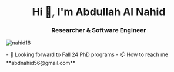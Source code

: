 <h1 align="center">Hi 👋, I'm Abdullah Al Nahid</h1>
<h3 align="center">Researcher & Software Engineer</h3>

<p align="left"> <img src="https://komarev.com/ghpvc/?username=nahid18&label=Profile%20views&color=0e75b6&style=flat" alt="nahid18" /> </p>
- 👯 Looking forward to Fall 24 PhD programs
- 📫 How to reach me **abdnahid56@gmail.com**
